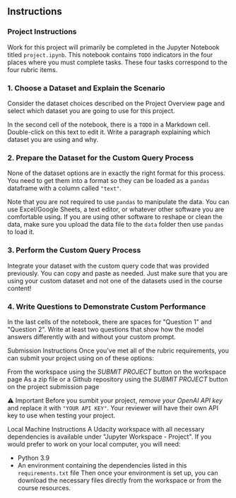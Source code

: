 ## Instructions
### Project Instructions
Work for this project will primarily be completed in the Jupyter Notebook titled `project.ipynb`. This notebook contains `TODO` indicators in the four places where you must complete tasks. These four tasks correspond to the four rubric items.

### 1. Choose a Dataset and Explain the Scenario
Consider the dataset choices described on the Project Overview page and select which dataset you are going to use for this project.

In the second cell of the notebook, there is a `TODO` in a Markdown cell. Double-click on this text to edit it. Write a paragraph explaining which dataset you are using and why.

### 2. Prepare the Dataset for the Custom Query Process
None of the dataset options are in exactly the right format for this process. You need to get them into a format so they can be loaded as a `pandas` dataframe with a column called `"text"`.

Note that you are not required to use `pandas` to manipulate the data. You can use Excel/Google Sheets, a text editor, or whatever other software you are comfortable using. If you are using other software to reshape or clean the data, make sure you upload the data file to the `data` folder then use `pandas` to load it.

### 3. Perform the Custom Query Process
Integrate your dataset with the custom query code that was provided previously. You can copy and paste as needed. Just make sure that you are using your custom dataset and not one of the datasets used in the course content!

### 4. Write Questions to Demonstrate Custom Performance
In the last cells of the notebook, there are spaces for "Question 1" and "Question 2". Write at least two questions that show how the model answers differently with and without your custom prompt.

Submission Instructions
Once you've met all of the rubric requirements, you can submit your project using on of these options:

From the workspace using the *SUBMIT PROJECT* button on the workspace page
As a zip file or a Github repository using the *SUBMIT PROJECT* button on the project submission page


⚠️ Important
Before you sumbit your project, *remove your OpenAI API key* and replace it with `"YOUR API KEY"`. Your reviewer will have their own API key to use when testing your project.

Local Machine Instructions
A Udacity workspace with all necessary dependencies is available under "Jupyter Workspace - Project". If you would prefer to work on your local computer, you will need:

- Python 3.9
- An environment containing the dependencies listed in this `requirements.txt` file
Then once your environment is set up, you can download the necessary files directly from the workspace or from the course resources.

